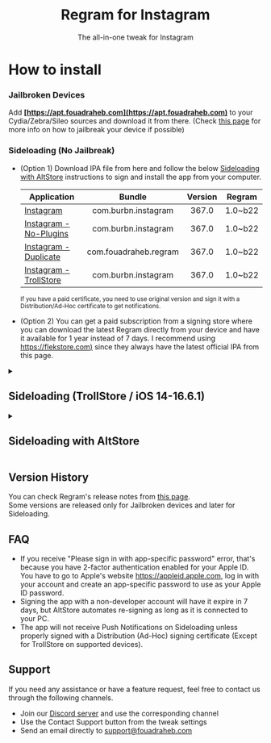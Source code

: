 [SL-IG]: https://mega.nz/file/VLBmWD4T#6UrxH2je_o60nKGKgqJ4O0b6AMDtgf4It2GLALdoR6Q
[SL-IG-NoPlugins]: https://mega.nz/file/lCBBTQAR#XWsxqTvUwttS3047Z0IK4308KrLXD1pgiTVZM0F8IjM
[SL-IG-Duplicate]: https://mega.nz/file/oHZSmJDQ#VgOg67thth-hVEY24d7gTp3RbIbV51JMUpseIcqmJVI
[TS-IG]: https://mega.nz/file/BbRQ2QTR#GjDXhTadjExhnaXIInoBuy-uHZvQjwv64DvtHHIux7A

[changelogs-link]: https://apt.fouadraheb.com/package/com.fouadraheb.regram/changelogs
[flekstore-link]: https://flekstore.com/wa

<h1 align="center">
Regram for Instagram
</h1>
<p align="center">
The all-in-one tweak for Instagram
</p>

# How to install

### Jailbroken Devices

Add __[https://apt.fouadraheb.com](https://apt.fouadraheb.com)__ to your Cydia/Zebra/Sileo sources and download it from there. (Check [this page](https://appledb.dev/device-selection/) for more info on how to jailbreak your device if possible)

### Sideloading (No Jailbreak)

* (Option 1) Download IPA file from here and follow the below [Sideloading with AltStore](#sideloading-with-altstore) instructions to sign and install the app from your computer.

    | Application | Bundle | Version | Regram |
    | ------------------ |:---------:|:------:|:------:|
    | [Instagram][SL-IG] | com.burbn.instagram | 367.0 | 1.0~b22 |
    | [Instagram - No-Plugins][SL-IG-NoPlugins] | com.burbn.instagram | 367.0 | 1.0~b22 |
    | [Instagram - Duplicate][SL-IG-Duplicate] | com.fouadraheb.regram | 367.0 | 1.0~b22 |
    | [Instagram - TrollStore][TS-IG] | com.burbn.instagram | 367.0 | 1.0~b22 |

    <sup>If you have a paid certificate, you need to use original version and sign it with a Distribution/Ad-Hoc certificate to get notifications.</sup>
    
* (Option 2) You can get a paid subscription from a signing store where you can download the latest Regram directly from your device and have it available for 1 year instead of 7 days. I recommend using [https://flekstore.com)][flekstore-link] since they always have the latest official IPA from this page.


<details>
<summary>

## Sideloading (TrollStore / iOS 14-16.6.1)</h2>

</summary>

#### If you are on <b>iOS 14 - 16.6.1</b> (iPhone X - A11 and older) or <b>iOS 14 - 16.6 beta 1</b> (iPhone 11 and newer), install with TrollStore to receive push notifications and use iCloud features:

  1. Install [TrollStore](https://github.com/opa334/TrollStore) (or [this guide](https://ios.cfw.guide/installing-trollstore/))
  2. Install and activate Instagram from the AppStore
  3. Download the TrollStore IPA file from the table above
  4. Open IPA in TrollStore
  5. Install to overwrite original Instagram

</details>

<details>

<summary>

## Sideloading with AltStore

</summary>

### Requirements

1. A computer running macOS or Windows
2. Internet connection
3. Apple ID (email & password)
4. If you are on iOS 16, you may need to enable Developer Mode. (Settings > Privacy & Security > Developer Mode)

### AltStore

* Download and install AltServer from [here](https://altstore.io)

* Right-click on the AltServer icon with your phone connected and choose "Install AltStore", then the name of your phone. When prompted sign in with your Apple ID. Two-factor Authentication is supported, but app-specific passwords are not.

* Make sure no other Instagram with the same bundle identifier is installed. (com.burbn.instagram if you chose the original IPA or com.fouadraheb.regram for the duplicate)

* If you have AltStore Beta, you can add our AltStore source (https://altstore.fouadraheb.com) and download apps directly from AltStore.

* If you don't have access to AltStore sources, download the IPA file from the link above and copy it to your phone, using iCloud Drive, AirDrop, or any other method. Open AltStore and navigate to the "My Apps" tab. Choose the plus in the top right corner and open the IPA file. When prompted sign in with your Apple ID. Two-factor Authentication is supported, but app-specific passwords are not.
</details>

## Version History
You can check Regram's release notes from [this page][changelogs-link].<br/>
Some versions are released only for Jailbroken devices and later for Sideloading.

## FAQ
* If you receive "Please sign in with app-specific password" error, that's because you have 2-factor authentication enabled for your Apple ID. You have to go to Apple's website https://appleid.apple.com, log in with your account and create an app-specific password to use as your Apple ID password.
* Signing the app with a non-developer account will have it expire in 7 days, but AltStore automates re-signing as long as it is connected to your PC.
* The app will not receive Push Notifications on Sideloading unless properly signed with a Distribution (Ad-Hoc) signing certificate (Except for TrollStore on supported devices).

## Support
If you need any assistance or have a feature request, feel free to contact us through the following channels.
* Join our [Discord server](https://discord.gg/8z3zY93) and use the corresponding channel
* Use the Contact Support button from the tweak settings
* Send an email directly to [support@fouadraheb.com](https://fouadraheb.com/)
